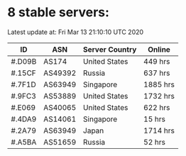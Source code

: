 # 8 stable servers:

Latest update at: Fri Mar 13 21:10:10 UTC 2020

| ID | ASN | Server Country | Online |
| -- | --- | -------------- | ------ |
| #.D09B | AS174 | United States | 449 hrs |
| #.15CF | AS49392 | Russia | 637 hrs |
| #.7F1D | AS63949 | Singapore | 1885 hrs |
| #.9FC3 | AS53889 | United States | 1732 hrs |
| #.E069 | AS40065 | United States | 622 hrs |
| #.4DA9 | AS14061 | Singapore | 15 hrs |
| #.2A79 | AS63949 | Japan | 1714 hrs |
| #.A5BA | AS51659 | Russia | 52 hrs |

